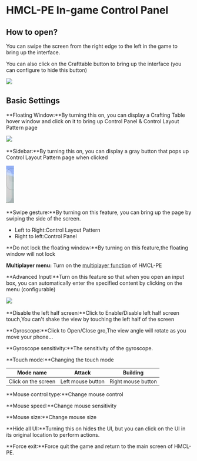 # HMCL-PE In-game Control Panel

## How to open?

You can swipe the screen from the right edge to the left in the game to bring up the interface.

You can also click on the Crafttable button to bring up the interface (you can configure to hide this button)

![](../.gitbook/assets/Screenshot\_2022-08-16-10-09-28-63\_d17cc25ab2657fb.jpg)

## Basic Settings

**Floating Window:**By turning this on, you can display a Crafting Table hover window and click on it to bring up Control Panel & Control Layout Pattern page

![](../.gitbook/assets/Screenshot\_2022-08-16-11-00-11-12\_d17cc25ab2657fb.jpg)

**Sidebar:**By turning this on, you can display a gray button that pops up Control Layout Pattern page when clicked

![](<../.gitbook/assets/image (2).png>)

**Swipe gesture:**By turning on this feature, you can bring up the page by swiping the side of the screen.

* Left to Right:Control Layout Pattern
* Right to left:Control Panel

**Do not lock the floating window:**By turning on this feature,the floating window will not lock

**Multiplayer menu:** Turn on the [multiplayer function](multiplayer/use-hmcl-pe-multiplayer-function.md) of HMCL-PE

**Advanced Input:**Turn on this feature so that when you open an input box, you can automatically enter the specified content by clicking on the menu (configurable)

![](../.gitbook/assets/Screenshot\_2022-08-16-11-07-32-03\_d17cc25ab2657fb.jpg)

**Disable the left half screen:**Click to Enable/Disable left half screen touch,You can't shake the view by touching the left half of the screen

**Gyroscope:**Click to Open/Close gro,The view angle will rotate as you move your phone...

**Gyroscope sensitivity:**The sensitivity of the gyroscope.

**Touch mode:**Changing the touch mode

| Mode name            | Attack            | Building           |
| -------------------- | ----------------- | ------------------ |
| Click on the screen  | Left mouse button | Right mouse button |

**Mouse control type:**Change mouse control

**Mouse speed:**Change mouse sensitivity

**Mouse size:**Change mouse size

**Hide all UI:**Turning this on hides the UI, but you can click on the UI in its original location to perform actions.

**Force exit:**Force quit the game and return to the main screen of HMCL-PE.



